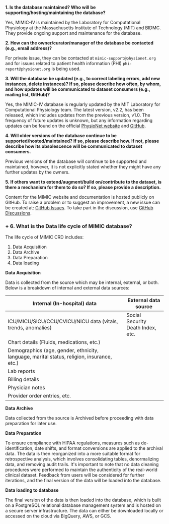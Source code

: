 **1. Is the database maintained? Who will be supporting/hosting/maintaining the database?**

Yes, MIMIC-IV is maintained by the Laboratory for Computational Physiology at the Massachusetts Institute of Technology (MIT) and BIDMC. They provide ongoing support and maintenance for the database.

**2. How can the owner/curator/manager of the database be contacted (e.g., email address)?**

For private issue, they can be contacted at `mimic-support@physionet.org` and for issues related to patient health information (PHI) `phi-report@physionet.org` is being used.

**3. Will the database be updated (e.g., to correct labeling errors, add new instances, delete instances)? If so, please describe how often, by whom, and how updates will be communicated to dataset consumers (e.g., mailing list, GitHub)?**

Yes, the MIMIC-IV database is regularly updated by the MIT Laboratory for Computational Physiology team. The latest version, v2.2, has been released, which includes updates from the previous version, v1.0. The frequency of future updates is unknown, but any information regarding updates can be found on the official [PhysioNet website](https://physionet.org/content/mimiciv/2.2/) and [GitHub](https://github.com/MIT-LCP/mimic-code).

**4. Will older versions of the database continue to be supported/hosted/maintained? If so, please describe how. If not, please describe how its obsolescence will be communicated to dataset consumers.**

Previous versions of the database will continue to be supported and maintained, however, it is not explicitly stated whether they might have any further updates by the owners.

**5. If others want to extend/augment/build on/contribute to the dataset, is there a mechanism for them to do so? If so, please provide a description.**

Content for the MIMIC website and documentation is hosted publicly on GitHub. To raise a problem or to suggest an improvement, a new issue can be created at: [GitHub Issues](https://github.com/MIT-LCP/mimic-website/issues). To take part in the discussion, use [GitHub Discussions](https://github.com/MIT-LCP/mimic-code/discussions).

### + 6. What is the Data life cycle of MIMIC database?

The life cycle of MIMIC CRD includes:

1. Data Acquisition
2. Data Archive
3. Data Preparation
4. Data loading

**Data Acquisition**

Data is collected from the source which may be internal, external, or both. Below is a breakdown of internal and external data sources:

| Internal (In-hospital) data                                   | External data source              |
|---------------------------------------------------------------|-----------------------------------|
| ICU/MICU/SICU/CCU/CVICU/NICU data (vitals, trends, anomalies) | Social Security Death Index, etc. |
| Chart details (Fluids, medications, etc.)                     |                                   |
| Demographics (age, gender, ethnicity, language, marital status, religion, insurance, etc.) | |
| Lab reports                                                   |                                   |
| Billing details                                               |                                   |
| Physician notes                                               |                                   |
| Provider order entries, etc.                                  |                                   |



**Data Archive**

Data collected from the source is Archived before proceeding with data preparation for later use.

**Data Preparation**

To ensure compliance with HIPAA regulations, measures such as de-identification, date shifts, and format conversions are applied to the archival data. The data is then reorganized into a more suitable format for retrospective analysis, which involves consolidating tables, denormalizing data, and removing audit trails. It's important to note that no data cleaning procedures were performed to maintain the authenticity of the real-world clinical dataset. Feedback from users will be considered for further iterations, and the final version of the data will be loaded into the database.

**Data loading to database**

The final version of the data is then loaded into the database, which is built on a PostgreSQL relational database management system and is hosted on a secure server infrastructure. The data can either be downloaded locally or accessed on the cloud via BigQuery, AWS, or GCS.

